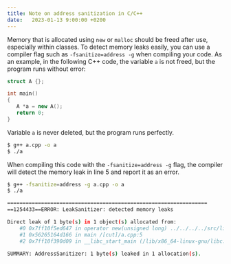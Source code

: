 ```yaml
---
title: Note on address sanitization in C/C++
date:   2023-01-13 9:00:00 +0200
---
```


Memory that is allocated using `new` or `malloc` should be freed after use, especially within classes. To detect memory leaks easily, you can use a compiler flag such as `-fsanitize=address -g` when compiling your code. As an example, in the following C++ code, the variable `a` is not freed, but the program runs without error:

```cpp
struct A {};

int main()
{
   A *a = new A();
   return 0;
}
```

Variable `a` is never deleted, but the program runs perfectly.

```bash
$ g++ a.cpp -o a
$ ./a
```

When compiling this code with the `-fsanitize=address -g` flag, the compiler will detect the memory leak in line 5 and report it as an error.

```bash
$ g++ -fsanitize=address -g a.cpp -o a
$ ./a

=================================================================
==1254433==ERROR: LeakSanitizer: detected memory leaks

Direct leak of 1 byte(s) in 1 object(s) allocated from:
    #0 0x7ff10f5ed647 in operator new(unsigned long) ../../../../src/libsanitizer/asan/asan_new_delete.cpp:99
    #1 0x56265164d166 in main /[cut]/a.cpp:5
    #2 0x7ff10f390d09 in __libc_start_main (/lib/x86_64-linux-gnu/libc.so.6+0x23d09)

SUMMARY: AddressSanitizer: 1 byte(s) leaked in 1 allocation(s).
```

